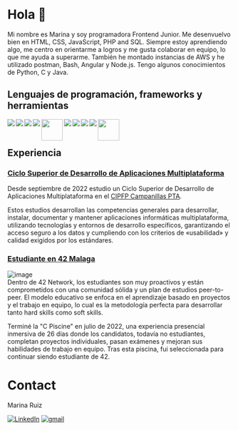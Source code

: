 # Hola 👋

Mi nombre es Marina y soy programadora Frontend Junior. Me desenvuelvo bien en HTML, CSS, JavaScript, PHP and SQL. Siempre estoy aprendiendo algo, me centro en orientarme a logros y me gusta colaborar en equipo, lo que me ayuda a superarme. También he montado instancias de AWS y he utilizado postman, Bash, Angular y Node.js. Tengo algunos conocimientos de Python, C y Java.

## Lenguajes de programación, frameworks y herramientas

<img src="https://github.com/abranhe/programming-languages-logos/blob/master/src/html/html_48x48.png" align="left"/>
<img src="https://github.com/abranhe/programming-languages-logos/blob/master/src/css/css_48x48.png" align="left"/>
<img src="https://github.com/abranhe/programming-languages-logos/blob/master/src/javascript/javascript_48x48.png" align="left"/>
<img src="https://github.com/abranhe/programming-languages-logos/blob/master/src/typescript/typescript_48x48.png" align="left"/>
<img src="https://user-images.githubusercontent.com/88201067/189842194-7873c5c0-6f76-4bf8-9051-134f83bf017e.png" height="48" align="left"/>
<img src="https://github.com/abranhe/programming-languages-logos/blob/master/src/c/c_48x48.png" align="left"/>
<img src="https://github.com/abranhe/programming-languages-logos/blob/master/src/java/java_48x48.png" align="left"/>
<img src="https://github.com/abranhe/programming-languages-logos/blob/master/src/php/php_48x48.png" align="left"/>
<img src="https://github.com/abranhe/programming-languages-logos/blob/master/src/python/python_48x48.png" align="left"/>
<img src="https://img.shields.io/badge/Angular-DD0031?style=for-the-badge&logo=angular&logoColor=white" height="48" align="left"/>

<br>
<br>

## Experiencia

### [Ciclo Superior de Desarrollo de Aplicaciones Multiplataforma](https://www.todofp.es/dam/jcr:7655e32d-08a3-47a7-a479-ddb6f032c63e/n-tsdesarrolloaplicacionesmultiplataformaen-pdf.pdf)
Desde septiembre de 2022 estudio un Ciclo Superior de Desarrollo de Aplicaciones Multiplataforma en el [CIPFP Campanillas PTA](https://fp.iescampanillas.com/). 

Estos estudios desarrollan las competencias generales para desarrollar, instalar, documentar y mantener aplicaciones informáticas multiplataforma, utilizando tecnologías y entornos de desarrollo específicos, garantizando el acceso seguro a los datos y cumpliendo con los criterios de «usabilidad» y calidad exigidos por los estándares.

### [Estudiante en 42 Malaga](https://www.42malaga.com/)
![image](https://user-images.githubusercontent.com/88201067/189473952-bf70137c-0788-4d8a-b96e-ba62ad6d92c3.png) <br>
Dentro de 42 Network, los estudiantes son muy proactivos y están comprometidos con una comunidad sólida y un plan de estudios peer-to-peer. El modelo educativo se enfoca en el aprendizaje basado en proyectos y el trabajo en equipo, lo cual es la metodología perfecta para desarrollar tanto hard skills como soft skills.

Terminé la "C Piscine" en julio de 2022, una experiencia presencial inmersiva de 26 días donde los candidatos, todavía no estudiantes, completan proyectos individuales, pasan exámenes y mejoran sus habilidades de trabajo en equipo. Tras esta piscina, fui seleccionada para continuar siendo estudiante de 42.

# Contact

<p> Marina Ruiz </p>

[![LinkedIn][linkedin-shield]](https://linkedin.com/in/marruiart)
[![gmail][gmail-shield]](mailto:marruiart@gmail.com)

[linkedin-shield]: https://img.shields.io/badge/-LinkedIn-black.svg?style=for-the-badge&logo=linkedin&colorB=555
[gmail-shield]: https://img.shields.io/badge/Gmail-D14836?style=for-the-badge&logo=gmail&logoColor=white
